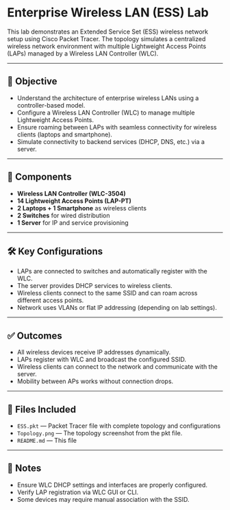 # Enterprise Wireless LAN (ESS) Lab

This lab demonstrates an Extended Service Set (ESS) wireless network setup using Cisco Packet Tracer. The topology simulates a centralized wireless network environment with multiple Lightweight Access Points (LAPs) managed by a Wireless LAN Controller (WLC).

---

## 🧠 Objective

- Understand the architecture of enterprise wireless LANs using a controller-based model.
- Configure a Wireless LAN Controller (WLC) to manage multiple Lightweight Access Points.
- Ensure roaming between LAPs with seamless connectivity for wireless clients (laptops and smartphone).
- Simulate connectivity to backend services (DHCP, DNS, etc.) via a server.

---

## 🔧 Components

- **Wireless LAN Controller (WLC-3504)**
- **14 Lightweight Access Points (LAP-PT)**
- **2 Laptops + 1 Smartphone** as wireless clients
- **2 Switches** for wired distribution
- **1 Server** for IP and service provisioning

---

## 🛠️ Key Configurations

- LAPs are connected to switches and automatically register with the WLC.
- The server provides DHCP services to wireless clients.
- Wireless clients connect to the same SSID and can roam across different access points.
- Network uses VLANs or flat IP addressing (depending on lab settings).

---

## ✅ Outcomes

- All wireless devices receive IP addresses dynamically.
- LAPs register with WLC and broadcast the configured SSID.
- Wireless clients can connect to the network and communicate with the server.
- Mobility between APs works without connection drops.

---

## 📁 Files Included

- `ESS.pkt` — Packet Tracer file with complete topology and configurations
- `Topology.png` — The topology screenshot from the pkt file.
- `README.md` — This file

---

## 📌 Notes

- Ensure WLC DHCP settings and interfaces are properly configured.
- Verify LAP registration via WLC GUI or CLI.
- Some devices may require manual association with the SSID.



